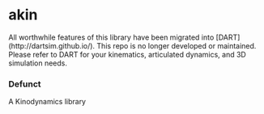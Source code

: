 akin
====

<aside class="notice">
All worthwhile features of this library have been migrated into [DART](http://dartsim.github.io/).
This repo is no longer developed or maintained. Please refer to DART for your kinematics, 
articulated dynamics, and 3D simulation needs.
</aside>

### Defunct

A Kinodynamics library
